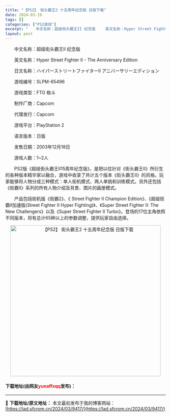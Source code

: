 ```yaml
---
title: "【PS2】 街头霸王2 十五周年纪念版 日版下载"
date: 2024-03-19
tags: []
categories: ["PS2游戏"]
excerpt: "　　中文名称：超级街头霸王II 纪念版 　　英文名称：Hyper Street Fighter II - The Anniversary Edition 　　日文名称：ハイパーストリートファイターII アニバーサリーエディション 　　游戏编号：SLPM-65496 　　游戏类型：FTG 格斗 　　制&hellip;"
layout: post
---
```


 <p>　　中文名称：超级街头霸王II 纪念版</p> <p>　　英文名称：Hyper Street Fighter II - The Anniversary Edition</p> <p>　　日文名称：ハイパーストリートファイターII アニバーサリーエディション</p> <p>　　游戏编号：SLPM-65496</p> <p>　　游戏类型：FTG 格斗</p> <p>　　制作厂商：Capcom</p> <p>　　代理发行：Capcom</p> <p>　　游戏平台：PlayStation 2</p> <p>　　语言版本：日版</p> <p>　　发售日期：2003年12月18日</p> <p>　　游戏人数：1~2人</p> <p>　　PS2版《超级街头霸王Ⅱ15周年纪念版》，是把以往针对《街头霸王Ⅱ》所衍生的各种版本精华家以融合，游戏中收录了共计五个版本《街头霸王Ⅱ》的风格。玩家能够将人物分成三种模式：单人街机模式、两人单挑和训练模式。另外还包括《街霸II》系列的所有人物介绍及背景、图片的画册模式。</p> <p>　　产品包括街机版《街霸2》、《 Street Fighter II Champion Edition》、《超级街霸II加速版(Street Fighter II Hyper Fighting)》、《Super Street Fighter II: The New Challengers》以及《Super Street Fighter II Turbo》。登场的17位主角依照不同版本，将有总计65种以上的参数调整，提供玩家自由选择。</p> <p align="center"><img align="" border="0" src="https://lad.sfcrom.cn/wp-content/uploads/2024/03/20240319_65f997ade5661.jpg" width="472" alt="【PS2】 街头霸王2 十五周年纪念版 日版下载" /></p> <p><h4>下载地址(由网友<font color="red">yunaffxqq</font>发布)：</h4></p> 

---
📖 **下载地址/原文地址：** 本文最初发布于我的博客网站：[https://lad.sfcrom.cn/2024/03/9417/](https://lad.sfcrom.cn/2024/03/9417/)
